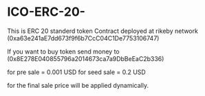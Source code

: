 # ICO-ERC-20-
This is ERC 20 standerd token 
Contract deployed at rikeby network (0xa63e241aE7dd673f9f6b7CcC04C1De7753106747)

If you want to buy token send money to (0x8E278E040855796a2014673ca7a9DbBeEaC2b336)

for pre sale = 0.001 USD
for seed sale = 0.2 USD

for the final sale price will be applied dynamically.
